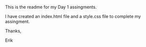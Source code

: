 This is the readme for my Day 1 assingments.  

I have created an index.html file and a style.css file to complete my assingment.

Thanks,

Erik